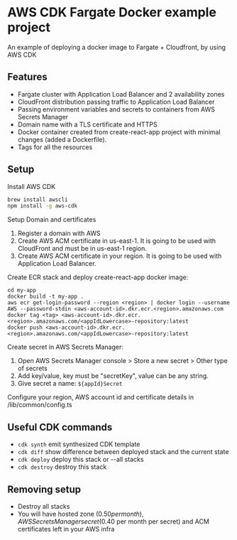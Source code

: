 # AWS CDK Fargate Docker example project

An example of deploying a docker image to Fargate + Cloudfront, by using AWS CDK

## Features

- Fargate cluster with Application Load Balancer and 2 availability zones
- CloudFront distribution passing traffic to Application Load Balancer
- Passing environment variables and secrets to containers from AWS Secrets Manager
- Domain name with a TLS certificate and HTTPS
- Docker container created from create-react-app project with minimal changes (added a Dockerfile).
- Tags for all the resources

## Setup

Install AWS CDK

```bash
brew install awscli
npm install -g aws-cdk
```

Setup Domain and certificates

1. Register a domain with AWS
2. Create AWS ACM certificate in us-east-1. It is going to be used with CloudFront and must be in us-east-1 region.
3. Create AWS ACM certificate in your region. It is going to be used with Application Load Balancer.

Create ECR stack and deploy create-react-app docker image:

```base
cd my-app
docker build -t my-app .
aws ecr get-login-password --region <region> | docker login --username AWS --password-stdin <aws-account-id>.dkr.ecr.<region>.amazonaws.com
docker tag <tag> <aws-account-id>.dkr.ecr.<region>.amazonaws.com/<appIdLowercase>-repository:latest
docker push <aws-account-id>.dkr.ecr.<region>.amazonaws.com/<appIdLowercase>-repository:latest
```

Create secret in AWS Secrets Manager:

1. Open AWS Secrets Manager console > Store a new secret > Other type of secrets
2. Add key/value, key must be "secretKey", value can be any string.
3. Give secret a name: `${appId}Secret`

Configure your region, AWS account id and certificate details in /lib/common/config.ts

## Useful CDK commands

* `cdk synth`   emit synthesized CDK template
* `cdk diff`    show difference between deployed stack and the current state
* `cdk deploy`  deploy this stack or --all stacks
* `cdk destroy` destroy this stack

## Removing setup
* Destroy all stacks
* You will have hosted zone ($0.50 per month), AWS Secrets Manager secret ($0.40 per month per secret) and ACM certificates left in your AWS infra
